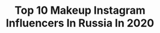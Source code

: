 ---
title: Top 10 Makeup Instagram Influencers In Russia In 2020
description: >-
  Find top makeup Instagram influencers in Russia in 2020. Most popular hashtags: #makeup #leagueoflegendscosplay #nyxcosmeticsrussia.
platform: Instagram
hits: 1728
text_top: Discover the most popular Instagram accounts on inBeat.
text_bottom: Our search engine holds 1728 Instagram influencers like this in Russia for you to work with.
profiles:
  - username: "elvira_orudzhova_"
    fullname: >-
      ВИЗАЖИСТ-СТИЛИСТ СПБ🙋🏼‍♀️
    bio: >-
      💄WeddingStylist/MakeupArtist 👰Свадебные и вечерние образы Ведётся запись 📲 👩🏼Нужны модели👩🏻 Saint-Petersburg
    location: "Russia"
    followers: 2327
    engagement: 759
    commentsToLikes: 0.061495
    id: ckap5ilb7buc70i78lgn8dpta
    verified: false
    hashtags: "#makeup"
  - username: "kaufmanmk"
    fullname: >-
      Mark Kaufman | Beauty expert
    bio: >-
      💄Makeup artist 🎬YouTube 180k+ 📩support@kaufmanmk.net 💣Manager @anniestotskaya New video⬇️
    location: "Russia"
    followers: 84803
    engagement: 1078
    commentsToLikes: 0.471077
    id: ck6uif8gseqnb0j717uwbwoqx
    verified: false
    hashtags: ""
  - username: "sofia_markova"
    fullname: >-
      🔮MOTHER OF MONSTERS🔮
    bio: >-
      MAKEUP • SFX • BEAUTY My studio @sofia_markova_studio 👉🏻 @monster_sfx_shop 🥇Global Winner of Doll Search 2020 NYX 🏆Finalist Top 6 NFA Russia 2017/2018
    location: "Russia"
    followers: 32347
    engagement: 823
    commentsToLikes: 0.052088
    id: ck5zjrxlji5760i142m344tss
    verified: false
    hashtags: "#makeup, #machalloween2020, #maccosmeticsrussia, #sfx"
  - username: "bellik333"
    fullname: >-
      Печатает...
    bio: >-
      Makeup artist 💄👄💄#наращиваниеволос 👩🏽‍🦳My sisters @ellaoganezova (twin👯‍♀️) @erna.she ❤️...@sistersbeauty_club наш салон красоты ❤️
    location: "Russia"
    followers: 26173
    engagement: 618
    commentsToLikes: 0.118600
    id: ckap7h2xok1ml0i78ksv1ruxh
    verified: false
    hashtags: "#twins, #twinsisters, #makeupartist, #makeuptutorial"
  - username: "janatien"
    fullname: >-
      Яна - Визажист СПб/Москва
    bio: >-
      👩🏼‍🎨дневник визажиста 💄делаю макияжи и прически 💋 портфолио @janati_makeup 🐎⚔️ larp, лошади и съёмки 🌏путешествую по миру WhatsApp +7-921-334-85-74
    location: "Russia"
    followers: 5290
    engagement: 1901
    commentsToLikes: 0.064102
    id: ck5ziq7jsg6go0i14shm0zg7f
    verified: false
    hashtags: "#horsephoto, #horselife, #horsephotographer, #horselove"
  - username: "jgiselevska"
    fullname: >-
      МАКИЯЖ ОБУЧЕНИЕ РИГА
    bio: >-
      JEKATERINA GISELEVSKA •Makeup artist & founder @bygiselevska.studio •Hairstyle •Master class •SELFMAKEUP COURSE 🔍Pulkveža brieža 35 📱+37127130650
    location: "Russia"
    followers: 9007
    engagement: 849
    commentsToLikes: 0.196683
    id: ckaoxiwx3dgvi0i780peypry9
    verified: false
    hashtags: "#meikapssev, #makeupbrushes, #muah, #bygiselevska"
  - username: "mk_ays"
    fullname: >-
      Ays
    bio: >-
      🌸Cosplayer&aspiring makeup enthusiast 🌸 Saint-Petersburg, Russia 💌 Business inquiries: ayscosplay@gmail.com or DM
    location: "Russia"
    followers: 303088
    engagement: 848
    commentsToLikes: 0.011516
    id: ck137nbd6ce4j0i19ly7s5dar
    verified: false
    hashtags: "#narutoshippudencosplay, #mha, #narutolover, #zerotwo"
  - username: "oopankratova"
    fullname: >-
      Olga Pankratova -lucky🐾
    bio: >-
      Альбом воспоминаний #pankratovathink Moscow🌏 ⚜️Академия и Центр красоты Diamond @diamond.by.op 👑 ⚜️ Mua:@make.up.olga.pankratova 💄
    location: "Russia"
    followers: 23657
    engagement: 2079
    commentsToLikes: 0.020506
    id: ck5q7dxjk12tb0i11kqglwbqu
    verified: false
    hashtags: "#baby"
  - username: "_mammochka_"
    fullname: >-
      _mammochka_
    bio: >-
      Tiktok _mammochka_ Anna - life @anka.bur @_mama_custom_ украшения✨ Makeup artist in Moscow 🇷🇺, 20 yo PR mammochka@ravokadus.com
    location: "Russia"
    followers: 9995
    engagement: 1309
    commentsToLikes: 0.022349
    id: ck5q7b6cn0phu0i11td1z17wu
    verified: false
    hashtags: "#beautybombrussia, #beautybomb, #colourpopcosmetics, #kryginacosmetics"
  - username: "roga_na_noge"
    fullname: >-
      Cosplay, ANGIE | ARROW
    bio: >-
      ◦Cosplay~Craft~Makeup◦ #angie_cosplay collab, bookings: summericas@gmail.com YouTube: Angie Arrow
    location: "Russia"
    followers: 131969
    engagement: 910
    commentsToLikes: 0.011540
    id: ck5hkykizj9an0i11zd7tg4po
    verified: false
    hashtags: "#thebaddest, #lolcosplay, #marvelcosplay, #witch"
---